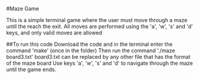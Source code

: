 #Maze Game

This is a simple terminal game where the user must move through a maze until the reach the exit. All moves are performed using the 'a', 'w', 's' and 'd' keys, and only valid moves are allowed

##To run this code
Download the code and in the terminal enter the command 'make' (once in the folder)
Then run the command './maze board3.txt'
board3.txt can be replaced by any other file that has the format of the maze board
Use keys 'a', 'w', 's' and 'd' to navigate through the maze until the game ends.
